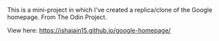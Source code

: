 This is a mini-project in which I've created a replica/clone of the Google homepage. From The Odin Project. 

View here: https://ishajain15.github.io/google-homepage/
